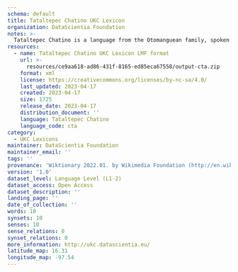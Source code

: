 ```yaml
---
schema: default
title: Tataltepec Chatino UKC Lexicon
organization: DataScientia Foundation
notes: >-
  Tataltepec Chatino is a language from the Otomanguean family, spoken in North America. The UKC Lexicon of Tataltepec Chatino is represented as a lexico-semantic network. It consists of words, word senses, synsets, as well as sense-level and synset-level relationships.
resources:
  - name: Tataltepec Chatino UKC Lexicon LMF format
    url: >-
      resources/ce9aa618-ad86-431f-8165-ed85eca67558/output-cta.zip
    format: xml
    license: https://creativecommons.org/licenses/by-nc-sa/4.0/
    last_updated: 2023-04-17
    created: 2023-04-17
    size: 1725
    release_date: 2023-04-17
    distribution_document: ''
    language: Tataltepec Chatino
    language_code: cta
category:
  - UKC Lexicons
maintainer: DataScientia Foundation
maintainer_email: ''
tags: ''
provenance: 'Wiktionary 2022.01. by Wikimedia Foundation (http://en.wiktionary.org); CogNet 2.1 by Khuyagbaatar Batsuren, National University of Mongolia (http://cognet.ukc.disi.unitn.it); Native Languages of the Americas 2021.11. by Laura Redish and Orrin Lewis (http://www.native-languages.org); Princeton WordNet 2.1 by Princeton University (https://wordnet.princeton.edu)'
version: '1.0'
dataset_level: Language Level (L1-2)
dataset_access: Open Access
dataset_description: ''
landing_page: ''
date_of_collection: ''
words: 10
synsets: 10
senses: 10
sense_relations: 0
synset_relations: 0
more_information: http://ukc.datascientia.eu/
latitude_map: 16.31
longitude_map: -97.54
---
```

